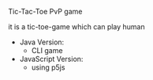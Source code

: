 Tic-Tac-Toe PvP game 

it is a tic-toe-game which can play human
 * Java Version: 
   * CLI game
 * JavaScript Version:
   * using p5js













































